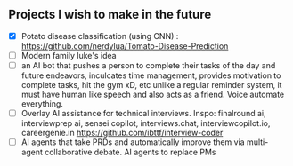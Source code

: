 ## Projects I wish to make in the future
- [x] Potato disease classification (using CNN) : https://github.com/nerdylua/Tomato-Disease-Prediction
- [ ] Modern family luke's idea
- [ ] an AI bot that pushes a person to complete their tasks of the day and future endeavors, inculcates time management, provides motivation to complete tasks, hit the gym xD, etc unlike a regular reminder system, it must have human like speech and also acts as a friend. Voice automate everything.
- [ ] Overlay AI assistance for technical interviews. Inspo: finalround ai, interviewprep ai, sensei copilot, interviews.chat, interviewcopilot.io, careergenie.in https://github.com/ibttf/interview-coder
- [ ] AI agents that take PRDs and automatically improve them via multi-agent collaborative debate. AI agents to replace PMs
